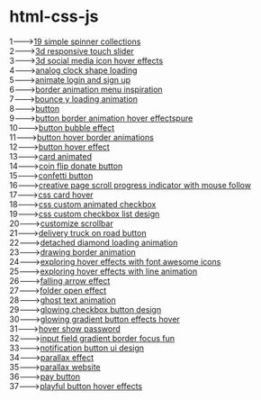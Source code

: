 # html-css-js
1---><a href="https://hawanbeats.github.io/html-css-js/19%20simple%20spinner%20collections/">19 simple spinner collections</a>
<br>
2---><a href="https://hawanbeats.github.io/html-css-js/3d%20responsive%20touch%20slider/">3d responsive touch slider</a>
<br>
3---><a href="https://hawanbeats.github.io/html-css-js/3d%20social%20media%20icon%20hover%20effects/">3d social media icon hover effects</a>
<br>
4---><a href="https://hawanbeats.github.io/html-css-js/analog%20clock%20shape%20loading/">analog clock shape loading</a>
<br>
5---><a href="https://hawanbeats.github.io/html-css-js/animate%20login%20and%20sign%20up/">animate login and sign up</a>
<br>
6---><a href="https://hawanbeats.github.io/html-css-js/border%20animation%20menu%20inspiration/">border animation menu inspiration</a>
<br>
7---><a href="https://hawanbeats.github.io/html-css-js/bounce%20y%20loading%20animation/">bounce y loading animation</a>
<br>
8---><a href="https://hawanbeats.github.io/html-css-js/button/">button</a>
<br>
9---><a href="https://hawanbeats.github.io/html-css-js/button%20border%20animation%20on%20hover%20effectspure/">button border animation hover effectspure</a>
<br>
10---><a href="https://hawanbeats.github.io/html-css-js/button%20bubble%20effect/">button bubble effect</a>
<br>
11---><a href="https://hawanbeats.github.io/html-css-js/button%20hover%20border%20animations/">button hover border animations</a>
<br>
12---><a href="https://hawanbeats.github.io/html-css-js/button%20hover%20effect/">button hover effect</a>
<br>
13---><a href="https://hawanbeats.github.io/html-css-js/card%20animated/">card animated</a>
<br>
14---><a href="https://hawanbeats.github.io/html-css-js/coin%20flip%20donate%20button/">coin flip donate button</a>
<br>
15---><a href="https://hawanbeats.github.io/html-css-js/confetti%20button/">confetti button</a>
<br>
16---><a href="https://hawanbeats.github.io/html-css-js/creative%20page%20scroll%20progress%20indicator%20with%20mouse%20follow/">creative page scroll progress indicator with mouse follow</a>
<br>
17---><a href="https://hawanbeats.github.io/html-css-js/css%20card%20hover/">css card hover</a>
<br>
18---><a href="https://hawanbeats.github.io/html-css-js/css%20custom%20animated%20checkbox/">css custom animated checkbox</a>
<br>
19---><a href="https://hawanbeats.github.io/html-css-js/css%20custom%20checkbox%20list%20design/">css custom checkbox list design</a>
<br>
20---><a href="https://hawanbeats.github.io/html-css-js/customize%20scrollbar/">customize scrollbar</a>
<br>
21---><a href="https://hawanbeats.github.io/html-css-js/delivery%20truck%20on%20road%20button/">delivery truck on road button</a>
<br>
22---><a href="https://hawanbeats.github.io/html-css-js/detached%20diamond%20loading%20animation/">detached diamond loading animation</a>
<br>
23---><a href="https://hawanbeats.github.io/html-css-js/drawing%20border%20animation/">drawing border animation</a>
<br>
24---><a href="https://hawanbeats.github.io/html-css-js/exploring%20hover%20effects%20with%20font%20awesome%20icons/">exploring hover effects with font awesome icons</a>
<br>
25---><a href="https://hawanbeats.github.io/html-css-js/exploring%20hover%20effects%20with%20line%20animation/">exploring hover effects with line animation</a>
<br>
26---><a href="https://hawanbeats.github.io/html-css-js/falling%20arrow%20effect/">falling arrow effect</a>
<br>
27---><a href="https://hawanbeats.github.io/html-css-js/folder%20open%20effect/">folder open effect</a>
<br>
28---><a href="https://hawanbeats.github.io/html-css-js/ghost%20text%20animation/">ghost text animation</a>
<br>
29---><a href="https://hawanbeats.github.io/html-css-js/glowing%20checkbox%20button%20design/">glowing checkbox button design</a>
<br>
30---><a href="https://hawanbeats.github.io/html-css-js/glowing%20gradient%20button%20effects%20on%20hover/">glowing gradient button effects hover</a>
<br>
31---><a href="https://hawanbeats.github.io/html-css-js/hover%20show%20password/">hover show password</a>
<br>
32---><a href="https://hawanbeats.github.io/html-css-js/input%20field%20gradient%20border%20focus%20fun/">input field gradient border focus fun</a>
<br>
33---><a href="https://hawanbeats.github.io/html-css-js/notification%20button%20ui%20design/">notification button ui design</a>
<br>
34---><a href="https://hawanbeats.github.io/html-css-js/parallax%20effect/">parallax effect</a>
<br>
35---><a href="https://hawanbeats.github.io/html-css-js/parallax%20website/">parallax website</a>
<br>
36---><a href="https://hawanbeats.github.io/html-css-js/pay%20button/">pay button</a>
<br>
37---><a href="https://hawanbeats.github.io/html-css-js/playful%20button%20hover%20effects/">playful button hover effects</a>
